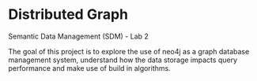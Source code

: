 # Distributed Graph

Semantic Data Management (SDM) - Lab 2 

The goal of this project is to explore the use of neo4j as a graph database management system, understand how the data storage impacts query performance and make use of build in algorithms.

